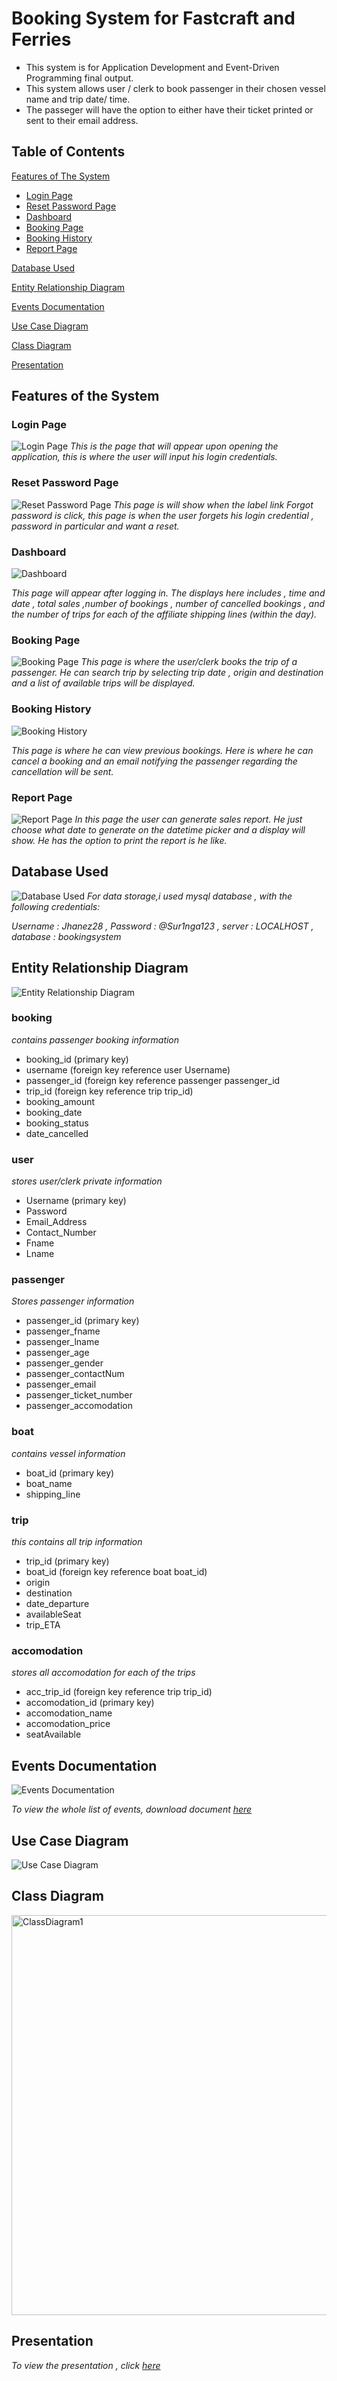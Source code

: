 # Booking System for Fastcraft and Ferries
- This system is for Application Development and Event-Driven Programming final output.
- This system allows user / clerk to book passenger in their chosen vessel name and trip date/ time. 
- The passeger will have the option to either have their ticket printed or sent to their email address.

## Table of Contents
 [Features of The System](#features-of-the-system)
- [Login Page](#login-page)
- [Reset Password Page](#reset-password-page)
- [Dashboard](#dashboard)
- [Booking Page](#booking-page)
- [Booking History](#booking-history)
- [Report Page](#report-page)
  
[Database Used](#database-used)

[Entity Relationship Diagram](#entity-relationship-diagram)

[Events Documentation](#events-documentation)

[Use Case Diagram](#use-case-diagram)

[Class Diagram](#class-diagram)

[Presentation](#presentation)

## Features of the System

### Login Page
![Login Page](https://github.com/Jhanez27/Booking/assets/113825787/3f12f9b8-1fdd-4651-a739-b7c167361d1d)
 *This is the page that will appear upon opening the application, this is where the user will input his login credentials.*

### Reset Password Page
![Reset Password Page](https://github.com/Jhanez27/Booking/assets/113825787/405d54c9-3ef6-4a91-9e33-37f3d2cede3b)
 *This page is will show when the label link Forgot password is click, this page is when the user forgets his login credential , password in particular and want a reset.*

### Dashboard
![Dashboard](https://github.com/Jhanez27/Booking/assets/113825787/51a44e3b-8c3c-4e48-b626-0cd5fbf53686)

 *This page will appear after logging in. The displays here includes , time and date , total sales ,number of bookings , number of cancelled bookings , and the number of trips for each of the affiliate shipping lines (within the day).*

 ### Booking Page
 ![Booking Page](https://github.com/Jhanez27/Booking/assets/113825787/9633a6ff-ae15-42a5-97e3-098120a55aeb)
  *This page is where the user/clerk books the trip of a passenger. He can search trip by selecting trip date , origin and destination and a list of available trips will be displayed.*

 ### Booking History
  ![Booking History](https://github.com/Jhanez27/Booking/assets/113825787/73e85233-b031-4dbd-906d-881bf908815e)

  *This page is where he can view previous bookings. Here is where he can cancel a booking and an email notifying the passenger regarding the cancellation will be sent.*

 ### Report Page
 ![Report Page](https://github.com/Jhanez27/Booking/assets/113825787/b5f97580-059d-4bfc-a217-18ae281bd5a0)
  *In this page the user can generate sales report. He just choose what date to generate on the datetime picker and a display will show. He has the option to print the report is he like.*

## Database Used
  ![Database Used](https://github.com/Jhanez27/Booking/assets/113825787/091b28ce-9bc1-4648-bc24-84a9bd2c38e9)
 *For data storage,i used mysql database , with the following credentials:*

*Username : Jhanez28 , Password : @Sur1nga123 , server : LOCALHOST , database : bookingsystem*

## Entity Relationship Diagram
![Entity Relationship Diagram](https://github.com/Jhanez27/Booking/assets/113825787/d6465b9e-5718-46b3-9c72-11310c767d29)

### booking
*contains passenger booking information*
- booking_id (primary key)
- username (foreign key reference user Username)
- passenger_id (foreign key reference passenger passenger_id
- trip_id (foreign key reference trip trip_id)
- booking_amount
- booking_date
- booking_status
- date_cancelled

### user
*stores user/clerk private information*
- Username (primary key)
- Password
- Email_Address
- Contact_Number
- Fname
- Lname

### passenger
*Stores passenger information*
 - passenger_id (primary key)
 - passenger_fname
 - passenger_lname
 - passenger_age
 - passenger_gender
 - passenger_contactNum
 - passenger_email
 - passenger_ticket_number
 - passenger_accomodation

### boat
*contains vessel information*
 - boat_id (primary key)
 - boat_name
 - shipping_line

### trip
*this contains all trip information*
 - trip_id (primary key)
 - boat_id (foreign key reference boat boat_id)
 - origin
 - destination
 - date_departure
 - availableSeat
 - trip_ETA

### accomodation
*stores all accomodation for each of the trips*
 - acc_trip_id (foreign key reference trip trip_id)
 - accomodation_id (primary key)
 - accomodation_name
 - accomodation_price
 - seatAvailable

## Events Documentation
![Events Documentation](https://github.com/Jhanez27/Booking/assets/113825787/566345e3-acfa-4e6d-b79f-1366fb47b69c)

 *To view the whole list of events, download document [here](https://github.com/Jhanez27/Booking/files/15188948/event_documentation.pdf)*


 ## Use Case Diagram
![Use Case Diagram](https://github.com/Jhanez27/Booking/assets/113825787/a60b7cdd-3a01-4691-930b-1ee06a1ef53c)


## Class Diagram
<img width="640" alt="ClassDiagram1" src="https://github.com/Jhanez27/Booking/assets/113825787/3cc902a8-6ee3-4545-a7f2-0d248e87d1b3">


## Presentation
 *To view the presentation , click [here](https://www.canva.com/design/DAGEdkwItA8/4nWH2nk05DISwXSEe4PqTQ/edit?utm_content=DAGEdkwItA8&utm_campaign=designshare&utm_medium=link2&utm_source=sharebutton)*





